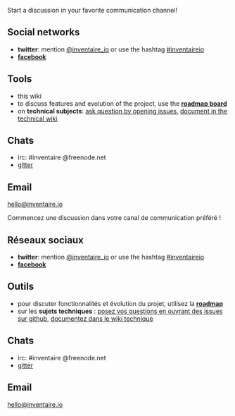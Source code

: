 <!-- LANG:EN, title="Communication channels"-->

Start a discussion in your favorite communication channel!

## Social networks
* **twitter**: mention [@inventaire_io](http://twitter.com/inventaire_io) or use the hashtag [#inventaireio](https://twitter.com/search?q=%23inventaireio)
* **[facebook](http://facebook.com/inventaire.io/)**

## Tools
* this wiki
* to discuss features and evolution of the project, use the **[roadmap board](https://trello.com/b/0lKcsZDj/inventaire-roadmap)**
* on **technical subjects**: [ask question by opening issues](https://github.com/inventaire/inventaire/issues), [document in the technical wiki](https://github.com/inventaire/inventaire/wiki)

## Chats
* irc: #inventaire @freenode.net
* [gitter](http://gitter.im/inventaire/inventaire)

## Email
hello@inventaire.io

<!-- LANG:FR, title="Canaux de communication"-->
 
Commencez une discussion dans votre canal de communication préféré !

## Réseaux sociaux
* **twitter**: mention [@inventaire_io](http://twitter.com/inventaire_io) or use the hashtag [#inventaireio](https://twitter.com/search?q=%23inventaireio)
* **[facebook](http://facebook.com/inventaire.io/)**

## Outils
* pour discuter fonctionnalités et évolution du projet, utilisez la **[roadmap](https://trello.com/b/0lKcsZDj/inventaire-roadmap)**
* sur les **sujets techniques** : [posez vos questions en ouvrant des issues sur github](https://github.com/inventaire/inventaire/issues), [documentez dans le wiki technique](https://github.com/inventaire/inventaire/wiki)

## Chats
* irc: #inventaire @freenode.net
* [gitter](http://gitter.im/inventaire/inventaire)

## Email
hello@inventaire.io